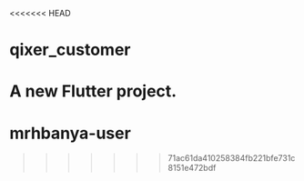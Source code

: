 <<<<<<< HEAD
# qixer_customer

A new Flutter project.
=======
# mrhbanya-user
>>>>>>> 71ac61da410258384fb221bfe731c8151e472bdf
